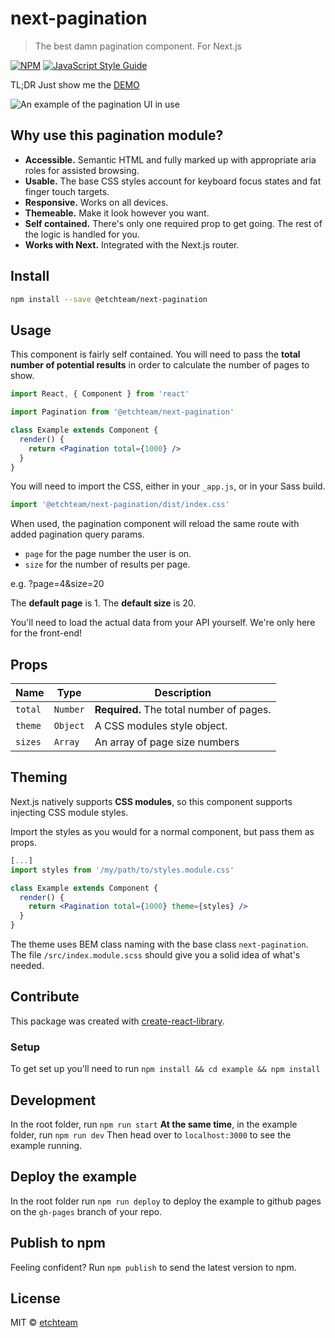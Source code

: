 # next-pagination

> The best damn pagination component. For Next.js

[![NPM](https://img.shields.io/npm/v/@etchteam/next-pagination.svg)](https://www.npmjs.com/package/@etchteam/next-pagination) [![JavaScript Style Guide](https://img.shields.io/badge/code_style-standard-brightgreen.svg)](https://standardjs.com)

TL;DR Just show me the [DEMO](https://etchteam.github.io/next-pagination)

<img src="https://raw.githubusercontent.com/etchteam/next-pagination/master/example/public/example.png" alt="An example of the pagination UI in use" />

## Why use this pagination module?

- **Accessible.** Semantic HTML and fully marked up with appropriate aria roles for assisted browsing.
- **Usable.** The base CSS styles account for keyboard focus states and fat finger touch targets.
- **Responsive.** Works on all devices.
- **Themeable.** Make it look however you want.
- **Self contained.** There's only one required prop to get going. The rest of the logic is handled for you.
- **Works with Next.** Integrated with the Next.js router.

## Install

```bash
npm install --save @etchteam/next-pagination
```

## Usage
This component is fairly self contained. You will need to pass the **total number of potential results** in order to calculate the number of pages to show.

```jsx
import React, { Component } from 'react'

import Pagination from '@etchteam/next-pagination'

class Example extends Component {
  render() {
    return <Pagination total={1000} />
  }
}
```

You will need to import the CSS, either in your `_app.js`, or in your Sass build.

```jsx
import '@etchteam/next-pagination/dist/index.css'
```

When used, the pagination component will reload the same route with added pagination query params.

- `page` for the page number the user is on.
- `size` for the number of results per page.

e.g. ?page=4&size=20

The **default page** is 1. The **default size** is 20.

You'll need to load the actual data from your API yourself. We're only here for the front-end!

## Props

| Name                     | Type       | Description                               |
| ------------------------ | ---------- | ----------------------------------------- |
| `total`                  | `Number`   | **Required.** The total number of pages.  |
| `theme`                  | `Object`   | A CSS modules style object.               |
| `sizes`                  | `Array`    | An array of page size numbers             |

## Theming
Next.js natively supports **CSS modules**, so this component supports injecting CSS module styles.

Import the styles as you would for a normal component, but pass them as props.

```jsx
[...]
import styles from '/my/path/to/styles.module.css'

class Example extends Component {
  render() {
    return <Pagination total={1000} theme={styles} />
  }
}
```

The theme uses BEM class naming with the base class `next-pagination`. The file `/src/index.module.scss` should give you a solid idea of what's needed.

## Contribute

This package was created with [create-react-library](https://github.com/transitive-bullshit/create-react-library#readme).

### Setup

To get set up you'll need to run `npm install && cd example && npm install`

## Development

In the root folder, run `npm run start`
**At the same time**, in the example folder, run `npm run dev`
Then head over to `localhost:3000` to see the example running.

## Deploy the example

In the root folder run `npm run deploy` to deploy the example to github pages on the `gh-pages` branch of your repo.

## Publish to npm

Feeling confident? Run `npm publish` to send the latest version to npm.

## License

MIT © [etchteam](https://github.com/etchteam)
